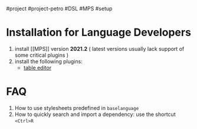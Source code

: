 #project
#project-petro
#DSL 
#MPS 
#setup

# Installation for Language Developers
 
1. install [[MPS]] version **2021.2** ( latest versions usually lack support of some critical plugins )
2. install the following plugins:
      - [table editor](https://plugins.jetbrains.com/plugin/13255-mps-table-editor-component)


# FAQ

1. How to use stylesheets predefined in `baselanguage`
2. How to quickly search and import a dependency:
     use the shortcut `<Ctrl>R`

